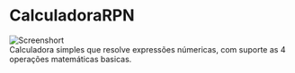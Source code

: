# CalculadoraRPN
![Screenshort](screenshort.jpg)<br>
Calculadora simples que resolve expressões númericas, com suporte as 4 operações matemáticas basicas.
